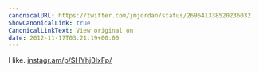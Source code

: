 ```yaml
---
canonicalURL: https://twitter.com/jmjordan/status/269641338520236032
ShowCanonicalLink: true
CanonicalLinkText: View original on
date: 2012-11-17T03:21:19+00:00
---
```

I like. [instagr.am/p/SHYhj0IxFp/](http://instagr.am/p/SHYhj0IxFp/)